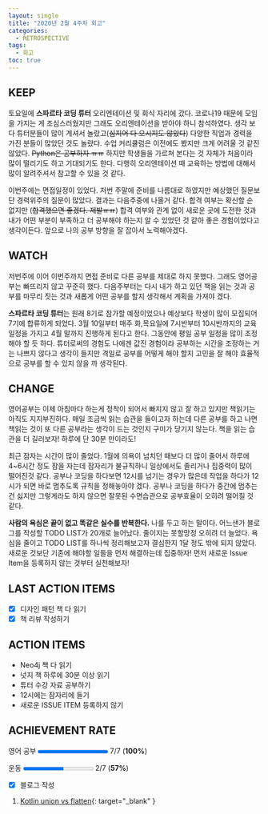 ```yaml
---
layout: single
title: "2020년 2월 4주차 회고"
categories:
  - RETROSPECTIVE
tags:
  - 회고
toc: true
---
```


## KEEP

토요일에 **스파르타 코딩 튜터** 오리엔테이션 및 회식 자리에 갔다. 코로나19 때문에 모임을 가지는 게 조심스러웠지만 그래도 오리엔테이션을 받아야 하니 참석하였다. 생각 보다 튜터분들이 많이 계셔서 놀랐고(~~심지어 다 오시지도 않았다~~) 다양한 직업과 경력을 가진 분들이 많았던 것도 놀랐다. 수업 커리큘럼은 이전에도 봤지만 크게 어려울 것 같진 않았다. ~~Python은 공부하자 ㅠㅠ~~ 하지만 학생들을 가르쳐 본다는 것 자체가 처음이라 많이 떨리기도 하고 기대되기도 한다. 다행히 오리엔테이션 때 교육하는 방법에 대해서 많이 알려주셔서 참고할 수 있을 것 같다.

이번주에는 면접일정이 있었다. 저번 주말에 준비를 나름대로 하였지만 예상했던 질문보단 경력위주의 질문이 많았다. 결과는 다음주중에 나올거 같다. 합격 여부는 확신할 순 없지만 (~~합격했으면 좋겠다. 제발ㅠㅠ~~) 합격 여부와 관계 없이 새로운 곳에 도전한 것과 내가 어떤 부분이 부족하고 더 공부해야 하는지 알 수 있었던 것 같아 좋은 경험이었다고 생각이든다. 앞으로 나의 공부 방향을 잘 잡아서 노력해야겠다.

## WATCH

저번주에 이어 이번주까지 면접 준비로 다른 공부를 제대로 하지 못했다. 그래도 영어공부는 빠뜨리지 않고 꾸준히 했다. 다음주부터는 다시 내가 하고 있던 책을 읽는 것과 공부를 마무리 짓는 것과 새롭게 어떤 공부를 할지 생각해서 계획을 가져야 겠다.

**스파르타 코딩 튜터**는 원래 8기로 참가할 예정이었으나 예상보다 학생이 많이 모집되어 7기에 합류하게 되었다. 3월 10일부터 매주 화,목요일에 7시반부터 10시반까지의 교육일정을 가지고 4월 말까지 진행하게 된다고 한다. 그동안에 평일 공부 일정을 많이 조정해야 할 듯 하다. 튜터로써의 경험도 나에겐 값진 경험이라 공부하는 시간을 조정하는 거는 나쁘지 않다고 생각이 들지만 격일로 공부를 어떻게 해야 할지 고민을 잘 해야 효율적으로 공부를 할 수 있지 않을 까 생각된다.

## CHANGE

영어공부는 이제 아침마다 하는게 정착이 되어서 빠지지 않고 잘 하고 있지만 책읽기는 아직도 지지부진하다. 매일 조금씩 읽는 습관을 들이고자 하는데 다른 공부를 하고 나면 책읽는 것이 또 다른 공부라는 생각이 드는 것인지 구미가 당기지 않는다. 책을 읽는 습관을 더 길러보자! 하루에 단 30분 만이라도!

최근 잠자는 시간이 많이 줄었다. 1월에 의욕이 넘치던 때보다 더 많이 줄어서 하루에 4~6시간 정도 잠을 자는데 잠자리가 불규칙하니 일상에서도 졸리거나 집중력이 많이 떨어진것 같다. 공부나 코딩을 하다보면 12시를 넘기는 경우가 많은데 작업을 하다가 12시가 되면 바로 멈추도록 규칙을 정해놓아야 겠다. 공부나 코딩을 하다가 중간에 멈추는건 싫지만 그렇게라도 하지 않으면 잘못된 수면습관으로 공부효율이 오히려 떨어질 것 같다.

**사람의 욕심은 끝이 없고 똑같은 실수를 반복한다.** 나를 두고 하는 말이다. 어느샌가 블로그를 작성할 TODO LIST가 20개로 늘어났다. 줄이지는 못할망정 오히려 더 늘었다. 욕심을 줄이고 TODO LIST를 하나씩 정리해보고자 결심한지 1달 정도 밖에 되지 않았다. 새로운 것보단 기존에 해야할 일들을 먼저 해결하는데 집중하자! 먼저 새로운 Issue Item을 등록하지 않는 것부터 실천해보자!

## LAST ACTION ITEMS

- [x] 디자인 패턴 책 다 읽기
- [x] 책 리뷰 작성하기

## ACTION ITEMS

- Neo4j 책 다 읽기
- 넛지 책 하루에 30분 이상 읽기
- 튜터 수강 자료 공부하기
- 12시에는 잠자리에 들기
- 새로운 ISSUE ITEM 등록하지 않기

## ACHIEVEMENT RATE

영어 공부
<progress value="7" max="7"></progress>
7/7 (<b>100%</b>)

운동
<progress value="4" max="7"></progress>
2/7 (<b>57%</b>)

- [x] 블로그 작성

1. [Kotlin union vs flatten](/explanation/kotlin-union-vs-flatten/){: target="\_blank" }
